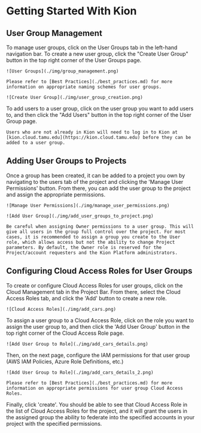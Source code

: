 # Getting Started With Kion

## User Group Management

To manage user groups, click on the User Groups tab in the left-hand navigation bar.
To create a new user group, click the "Create User Group" button in the top right corner of the User Groups page.

```admonish collapsible=true class="aggiecustom2" title="User Groups"
![User Groups](./img/group_management.png)
```

```admonish note
Please refer to [Best Practices](./best_practices.md) for more information on appropriate naming schemes for user groups.
```


```admonish collapsible=true class="aggiecustom2" title="User Groups"
![Create User Group](./img/user_group_creation.png)
```

To add users to a user group, click on the user group you want to add users to, and then click the "Add Users" button in the top right corner of the User Group page.

```admonish warning
Users who are not already in Kion will need to log in to Kion at [kion.cloud.tamu.edu](https://kion.cloud.tamu.edu) before they can be added to a user group.
```

## Adding User Groups to Projects

Once a group has been created, it can be added to a project you own by navigating to the users tab of the project and clicking the 'Manage User Permissions' button. From there, you can add the user group to the project and assign the appropriate permissions.

```admonish collapsible=true class="aggiecustom2" title="Project User Permissions"
![Manage User Permissions](./img/manage_user_permissions.png)
```

```admonish collapsible=true class="aggiecustom2" title="Project User Permissions"
![Add User Group](./img/add_user_groups_to_project.png)
```

```admonish warning
Be careful when assigning Owner permissions to a user group. This will give all users in the group full control over the project. For most cases, it is recommended to assign a group you create to the User role, which allows access but not the ability to change Project parameters. By default, the Owner role is reserved for the Project/account requesters and the Kion Platform administrators.
```

## Configuring Cloud Access Roles for User Groups

To create or configure Cloud Access Roles for user groups, click on the Cloud Management tab in the Project Bar. From there, select the Cloud Access Roles tab, and click the 'Add' button to create a new role.

```admonish collapsible=true class="aggiecustom2" title="Add Cloud Access Roles"
![Cloud Access Roles](./img/add_cars.png)
```

To assign a user group to a Cloud Access Role, click on the role you want to assign the user group to, and then click the 'Add User Group' button in the top right corner of the Cloud Access Role page.

```admonish collapsible=true class="aggiecustom2" title="Cloud Access Role Details"
![Add User Group to Role](./img/add_cars_details.png)
```

Then, on the next page, configure the IAM permissions for that user group (AWS IAM Policies, Azure Role Definitions, etc.)

```admonish collapsible=true class="aggiecustom2" title="Cloud Access Role Details"
![Add User Group to Role](./img/add_cars_details_2.png)
```

```admonish note
Please refer to [Best Practices](./best_practices.md) for more information on appropriate permissions for user group Cloud Access Roles.
```

Finally, click 'create'. You should be able to see that Cloud Access Role in the list of Cloud Access Roles for the project, and it will grant the users in the assigned group the ability to federate into the specified accounts in your project with the specified permissions.